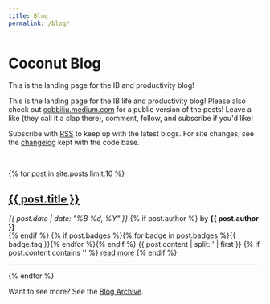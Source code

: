 ```yaml
---
title: Blog
permalink: /blog/
---
```


# Coconut Blog

This is the landing page for the IB and productivity blog!

This is the landing page for the IB life and productivity blog! Please also check out [cobbiliu.medium.com](cobbiliu.medium.com) for a public version of the posts! Leave a like (they call it a clap there), comment, follow, and subscribe if you'd like!

<p>Subscribe with <a href="{{ site.baseurl }}/feed.xml">RSS</a> to keep up with the latest blogs.
For site changes, see the <a href="https://github.com/{{ site.github_user }}/{{ site.github_repo }}/blob/master/CHANGELOG.md">changelog</a> kept with the code base.</p>
<br>

{% for post in site.posts limit:10 %}
   <div class="post-preview">
   <h2><a href="{{ site.baseurl }}{{ post.url }}">{{ post.title }}</a></h2>
   <span class="post-date"><i>{{ post.date | date: "%B %d, %Y" }}</i></span>
   {% if post.author %}
	   <span class="post-author">by <b>{{ post.author }}</b> </span><br>
   {% endif %}
   {% if post.badges %}{% for badge in post.badges %}<span class="badge badge-{{ badge.type }}">{{ badge.tag }}</span>{% endfor %}{% endif %}
   {{ post.content | split:'<!--more-->' | first }}
   {% if post.content contains '<!--more-->' %}
      <a href="{{ site.baseurl }}{{ post.url }}">read more</a>
   {% endif %}
   </div>
   <hr>
{% endfor %}

Want to see more? See the <a href="{{ site.baseurl }}/archive/">Blog Archive</a>.

